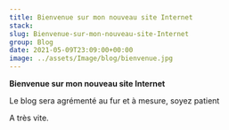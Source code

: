 ```yaml
---
title: Bienvenue sur mon nouveau site Internet
stack: 
slug: Bienvenue-sur-mon-nouveau-site-Internet
group: Blog
date: 2021-05-09T23:09:00+00:00
image: ../assets/Image/blog/bienvenue.jpg
---
```





**Bienvenue sur mon nouveau site Internet** 

Le blog sera agrémenté au fur et à mesure, soyez patient 

A très vite.
